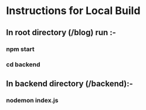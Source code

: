 # Instructions for Local Build

## In root directory (/blog) run :-
### npm start

### cd backend

## In backend directory (/backend):-
### nodemon index.js
